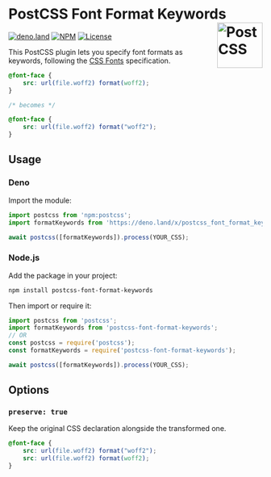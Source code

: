 # PostCSS Font Format Keywords [<img src="https://api.postcss.org/logo.svg" alt="PostCSS" width="90" height="90" align="right">](https://github.com/postcss/postcss)

[![deno.land](https://deno.land/badge/postcss_font_format_keywords/version)](https://deno.land/x/postcss_font_format_keywords)
[![NPM](https://img.shields.io/npm/v/postcss-font-format-keywords.svg)](https://www.npmjs.com/package/postcss-color-image)
[![License](https://img.shields.io/npm/l/postcss-font-format-keywords.svg)](LICENSE)

This PostCSS plugin lets you specify font formats as keywords, following the
[CSS Fonts](https://drafts.csswg.org/css-fonts-4/#font-format-values)
specification.

```css
@font-face {
	src: url(file.woff2) format(woff2);
}

/* becomes */

@font-face {
	src: url(file.woff2) format("woff2");
}
```

## Usage

### Deno

Import the module:

```js
import postcss from 'npm:postcss';
import formatKeywords from 'https://deno.land/x/postcss_font_format_keywords@3.0.1/mod.js';

await postcss([formatKeywords]).process(YOUR_CSS);
```

### Node.js

Add the package in your project:

```sh
npm install postcss-font-format-keywords
```

Then import or require it:

```js
import postcss from 'postcss';
import formatKeywords from 'postcss-font-format-keywords';
// OR
const postcss = require('postcss');
const formatKeywords = require('postcss-font-format-keywords');

await postcss([formatKeywords]).process(YOUR_CSS);
```

## Options

### `preserve: true`

Keep the original CSS declaration alongside the transformed one.

```css
@font-face {
	src: url(file.woff2) format("woff2");
	src: url(file.woff2) format(woff2);
}
```

